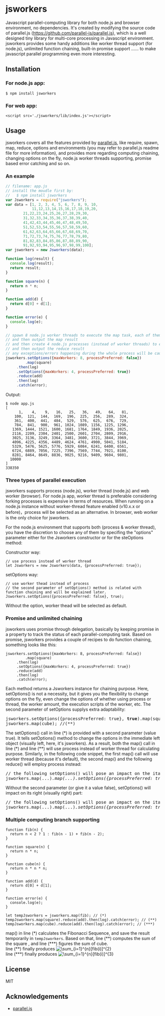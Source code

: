 # jsworkers
Javascript parallel-computing library for both node.js and browser environment, no dependencies. It's created by modifying the source code of parallel.js (https://github.com/parallel-js/parallel.js), which is a well designed tiny library for multi-core processing in Javascript environment. jsworkers provides some handy additions like worker thread support (for node.js), unlimited function chaining, built-in promise support ...... to make javascript parallel programming even more interesting. 

## Installation
### For node.js app:
```
$ npm install jsworkers
```
### For web app:
```
<script src='./jsworkers/lib/index.js'></script>
```
## Usage
jsworkers covers all the features provided by [parallel.js](https://github.com/parallel-js/parallel.js), like require, spawn, map, reduce, options and environments (you may refer to parallel.js readme file for more information), and provides more regarding computing chaining, changing options on the fly, node.js worker threads supporting, promise based error catching and so on. 

### An example
```js
// filename: app.js
// install the moudle first by:
//   $ npm install jsworkers
var Jsworkers = require("jsworkers");
var data = [1, 2, 3, 4, 5, 6, 7, 8, 9, 10,
            11,12,13,14,15,16,17,18,19,20,
	    21,22,23,24,25,26,27,28,29,30,
	    31,32,33,34,35,36,37,38,39,40,
	    41,42,43,44,45,46,47,48,49,50,
	    51,52,53,54,55,56,57,58,59,60,
	    61,62,63,64,65,66,67,68,69,70,
	    71,72,73,74,75,76,77,78,79,80,
	    81,82,83,84,85,86,87,88,89,90,
	    91,92,93,94,95,96,97,98,99,100];
var jsworkers = new Jsworkers(data);

function log(result) {
  console.log(result);
  return result;
}

function square(n) {
  return n * n;
}

function add(d) {
  return d[0] + d[1];
}

function error(e) {
  console.log(e);
}

// spawn 8 node.js worker threads to execute the map task, each of them runs the 'square'
// and then output the map result
// and then create 4 node.js processes (instead of worker threads) to execute the reduce task, each of them runs the 'add'
// and then output the reduce result
// any exceptions/errors happening during the whole process will be caught by the error handler. 
jsworkers.setOptions({maxWorkers: 8, processPreferred: false})
         .map(square)
	 .then(log)
	 .setOptions({maxWorkers: 4, processPreferred: true})
	 .reduce(add)
	 .then(log)
	 .catch(error);
```
Output:
```
$ node app.js
[
      1,    4,    9,   16,   25,   36,   49,   64,   81,
    100,  121,  144,  169,  196,  225,  256,  289,  324,
    361,  400,  441,  484,  529,  576,  625,  676,  729,
    784,  841,  900,  961, 1024, 1089, 1156, 1225, 1296,
   1369, 1444, 1521, 1600, 1681, 1764, 1849, 1936, 2025,
   2116, 2209, 2304, 2401, 2500, 2601, 2704, 2809, 2916,
   3025, 3136, 3249, 3364, 3481, 3600, 3721, 3844, 3969,
   4096, 4225, 4356, 4489, 4624, 4761, 4900, 5041, 5184,
   5329, 5476, 5625, 5776, 5929, 6084, 6241, 6400, 6561,
   6724, 6889, 7056, 7225, 7396, 7569, 7744, 7921, 8100,
   8281, 8464, 8649, 8836, 9025, 9216, 9409, 9604, 9801,
  10000
]
338350
```

### Three types of parallel execution
jsworkers supports process (node.js), worker thread (node.js) and web worker (browser). For node.js app, worker thread is preferable considering forking processes is expensive in terms of resources. When running on a node.js instance without worker-thread feature enabled (v10.x.x or before)，process will be selected as an alternative. In browser, web worker is the only choice for jsworkers.

For the node.js environment that supports both (process & worker thread), you have the discretion to choose any of them by specifing the "options" parameter either for the Jsworkers constructor or for the steOptions method:

Constructor way:
```
// use process instead of worker thread
let Jsworkers = new Jsworkers(data, {processPreferred: true}); 
```
setOptions way:
```
// use worker thead instead of process
// the second parameter of setOptions() method is related with function chaining and will be explained later.
Jsworkers.setOptions({processPreferred: false}, true); 
```
Without the option, worker thead will be selected as default.

### Promise and unlimited chaining
jsworkers uses promise through delegation, basically by keeping promise in a property to track the status of each parallel-computing task. Based on promise, jsworkers provides a couple of recipes to do function chaining, something looks like this:
```
jsworkers.setOptions({maxWorkers: 8, processPreferred: false})
         .map(square)
	 .then(log)
	 .setOptions({maxWorkers: 4, processPreferred: true})
	 .reduce(add)
	 .then(log)
	 .catch(error);
```
Each method returns a Jsworkers instance for chaining purpose. Here, setOptions() is not a necessity, but it gives you the flexibility to change options on the fly, even change the options of whether using process or thread, the worker amount, the execution scripts of the worker, etc. The second parameter of setOptions supplys extra adaptability: 
<pre>
jsworkers.setOptions({processPreferred: true}, <b>true</b>).map(square); // (*)
jsworkers.map(cube); //(**)
</pre>
The setOptions() call in line (\*) is provided with a second parameter (value true). It tells setOptions() method to change the options in the immediate left object (visually left, here, it's jsworkers). As a result, both the map() call in line (\*) and line (\*\*) will use process instead of worker thread for calculating purpose. Similarly, in the following code snippet, the first map() call will use worker thread (because it's default), the second map() and the following reduce() will employ process instead: 
<pre>
// the following setOptions() will pose an impact on the italic part
jsworkers.map(...)<i>.map(...).setOptions({processPreferred: true}, <b>true</b>).reduce(...)</i>
</pre>
Without the second parameter (or give it a value false), setOptions() will impact on its right (visually right) part:
<pre>
// the following setOptions() will pose an impact on the italic part
jsworkers.map(...).map(...)<i>.setOptions({processPreferred: true}).reduce(...)</i>
</pre>

### Multiple computing branch supporting
```
function fib(n) {
  return n < 2 ? 1 : fib(n - 1) + fib(n - 2);
}

function square(n) {
  return n * n;
}

function cube(n) {
  return n * n * n;
}

function add(d) {
  return d[0] + d[1];
}

function error(e) {
  console.log(e);
}

let tempJsworkers = jsworkers.map(fib); // (*)
tempJsworkers.map(square).reduce(add).then(log).catch(error); // (**)
tempJsworkers.map(cube).reduce(add).then(log).catch(error); // (***)         
```
map() in line (\*) calculates the Fibonacci Sequence, and save the result temporarily in `tempJsworkers`. Based on that, line (\*\*) computes the sum of the square , and line (\*\*\*) figures the sum of cube. <br/>
line (\*\*) finally produces ![\sum_{i=1}^{n}\[fib(i)\]^{2}](https://latex.codecogs.com/svg.latex?\sum_{i=1}^{n}\[fib(i)\]^{2}) <br/>
line (\*\*\*) finally produces ![\sum_{i=1}^{n}\[fib(i)\]^{3}](https://latex.codecogs.com/svg.latex?\sum_{i=1}^{n}\[fib(i)\]^{3})


## License
MIT

## Acknowledgements
- [parallel.js](https://github.com/parallel-js/parallel.js)
